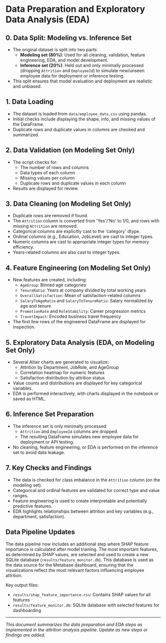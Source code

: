 # Data Preparation and Exploratory Data Analysis (EDA)

## 0. Data Split: Modeling vs. Inference Set
- The original dataset is split into two parts:
  - **Modeling set (80%)**: Used for all cleaning, validation, feature engineering, EDA, and model development.
  - **Inference set (20%)**: Held out and only minimally processed (dropping `Attrition` and `EmployeeId`) to simulate new/unseen employee data for deployment or inference testing.
- This split ensures that model evaluation and deployment are realistic and unbiased.

## 1. Data Loading
- The dataset is loaded from `data/employee_data.csv` using pandas.
- Initial checks include displaying the shape, info, and missing values of the DataFrame.
- Duplicate rows and duplicate values in columns are checked and summarized.

## 2. Data Validation (on Modeling Set Only)
- The script checks for:
  - The number of rows and columns
  - Data types of each column
  - Missing values per column
  - Duplicate rows and duplicate values in each column
- Results are displayed for review.

## 3. Data Cleaning (on Modeling Set Only)
- Duplicate rows are removed if found.
- The `Attrition` column is converted from 'Yes'/'No' to 1/0, and rows with missing `Attrition` are removed.
- Categorical columns are explicitly cast to the 'category' dtype.
- Ordinal columns (e.g., Education, JobLevel) are cast to integer types.
- Numeric columns are cast to appropriate integer types for memory efficiency.
- Years-related columns are also cast to integer types.

## 4. Feature Engineering (on Modeling Set Only)
- New features are created, including:
  - `AgeGroup`: Binned age categories
  - `TenureRatio`: Years at company divided by total working years
  - `OverallSatisfaction`: Mean of satisfaction-related columns
  - `SalaryToAgeRatio` and `SalaryToTenureRatio`: Salary normalized by age and tenure
  - `PromotionRate` and `RoleStability`: Career progression metrics
  - `TravelImpact`: Encoded business travel frequency
- The first few rows of the engineered DataFrame are displayed for inspection.

## 5. Exploratory Data Analysis (EDA, on Modeling Set Only)
- Several Altair charts are generated to visualize:
  - Attrition by Department, JobRole, and AgeGroup
  - Correlation heatmap for numeric features
  - Satisfaction distribution by attrition status
- Value counts and distributions are displayed for key categorical variables.
- EDA is performed interactively, with charts displayed in the notebook or saved as HTML.

## 6. Inference Set Preparation
- The inference set is only minimally processed:
  - `Attrition` and `EmployeeId` columns are dropped.
  - The resulting DataFrame simulates new employee data for deployment or API testing.
- No cleaning, feature engineering, or EDA is performed on the inference set to avoid data leakage.

## 7. Key Checks and Findings
- The data is checked for class imbalance in the `Attrition` column (on the modeling set).
- Categorical and ordinal features are validated for correct type and value ranges.
- Feature engineering is used to create interpretable and potentially predictive features.
- EDA highlights relationships between attrition and key variables (e.g., department, satisfaction).

## Data Pipeline Updates

The data pipeline now includes an additional step where SHAP feature importance is calculated after model training. The most important features, as determined by SHAP values, are selected and used to create a new SQLite database (`results/feature_monitor.db`). This database is used as the data source for the Metabase dashboard, ensuring that the visualizations reflect the most relevant factors influencing employee attrition.

Key output files:
- `results/shap_feature_importance.csv`: Contains SHAP values for all features
- `results/feature_monitor.db`: SQLite database with selected features for dashboarding

---

*This document summarizes the data preparation and EDA steps as implemented in the attrition analysis pipeline. Update as new steps or findings are added.* 